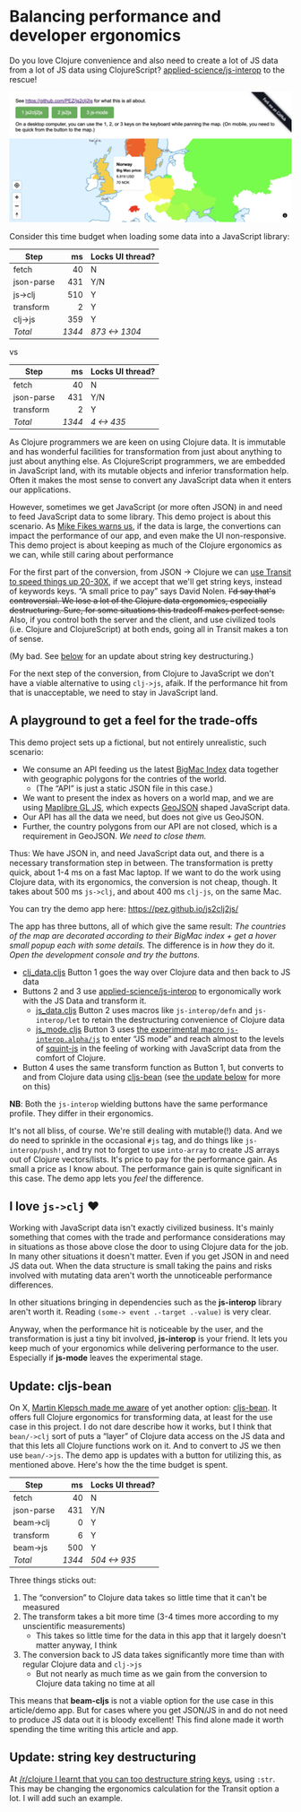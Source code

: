 # Balancing performance and developer ergonomics

Do you love Clojure convenience and also need to create a lot of JS data from a lot of JS data using ClojureScript? [applied-science/js-interop](https://github.com/applied-science/js-interop) to the rescue!

[![BigMac-index js2clj2js](public/js2clj2js-app.jpg)](https://pez.github.io/js2clj2js/)

Consider this time budget when loading some data into a JavaScript library: 

| Step       | ms  | Locks UI thread? |
|------------|----:|------|
| fetch      | 40  |  N    |
| json-parse | 431 |  Y/N    |
| js->clj    | 510 |  Y   |
| transform  | 2   |  Y    |
| clj->js    | 359 |  Y    |
| *Total*  | *1344* |  *873 <-> 1304*    |

vs

| Step       | ms  | Locks UI thread? |
|------------|----:|------|
| fetch      | 40  |  N    |
| json-parse | 431 |  Y/N    |
| transform  | 2   |  Y    |
| *Total*  | *1344* |  *4 <-> 435*    |

As Clojure programmers we are keen on using Clojure data. It is immutable and has wonderful facilities for transformation from just about anything to just about anything else. As ClojureScript programmers, we are embedded in JavaScript land, with its mutable objects and inferior transformation help. Often it makes the most sense to convert any JavaScript data when it enters our applications.

However, sometimes we get JavaScript (or more often JSON) in and need to feed JavaScript data to some library. This demo project is about this scenario. As [Mike Fikes warns us](https://blog.fikesfarm.com/posts/2017-11-09-avoid-converting-javascript-objects.html), if the data is large, the convertions can impact the performance of our app, and even make the UI non-responsive. This demo project is about keeping as much of the Clojure ergonomics as we can, while still caring about performance

For the first part of the conversion, from JSON -> Clojure we can [use Transit to speed things up 20-30X](https://swannodette.github.io/2014/07/26/transit-clojurescript/), if we accept that we'll get string keys, instead of keywords keys. “A small price to pay” says David Nolen. ~~I'd say that's controversial. We lose a lot of the Clojure data ergonomics, especially destructuring. Sure, for some situations this tradeoff makes perfect sense.~~ Also, if you control both the server and the client, and use civilized tools (i.e. Clojure and ClojureScript) at both ends, going all in Transit makes a ton of sense.

(My bad. See [below](#update-string-key-destructuring) for an update about string key destructuring.)

For the next step of the conversion, from Clojure to JavaScript we don't have a viable alternative to using `clj->js`, afaik. If the performance hit from that is unacceptable, we need to stay in JavaScript land.

## A playground to get a feel for the trade-offs

This demo project sets up a fictional, but not entirely unrealistic, such scenario:

* We consume an API feeding us the latest [BigMac Index](https://www.economist.com/big-mac-index) data together with geographic polygons for the contries of the world.
  - (The “API” is just a static JSON file in this case.)
* We want to present the index as hovers on a world map, and we are using [Maplibre GL JS](https://maplibre.org/), which expects [GeoJSON](https://geojson.org/) shaped JavaScript data.
* Our API has all the data we need, but does not give us GeoJSON.
* Further, the country polygons from our API are not closed, which is a requirement in GeoJSON. _We need to close them._

Thus: We have JSON in, and need JavaScript data out, and there is a necessary transformation step in between. The transformation is pretty quick, about 1-4 ms on a fast Mac laptop. If we want to do the work using Clojure data, with its ergonomics, the conversion is not cheap, though. It takes about 500 ms `js->clj`, and about 400 ms `clj-js`, on the same Mac.

You can try the demo app here: https://pez.github.io/js2clj2js/

The app has three buttons, all of which give the same result: _The countries of the map are decorated according to their BigMac index + get a hover small popup each with some details._ The difference is in _how_ they do it. _Open the development console and try the buttons._

* [clj_data.cljs](src/js2clj2js/clj_data.cljs) Button 1 goes the way over Clojure data and then back to JS data
* Buttons 2 and 3 use [applied-science/js-interop](https://github.com/applied-science/js-interop) to ergonomically work with the JS Data and transform it.
  * [js_data.cljs](src/js2clj2js/js_data.cljs) Button 2 uses macros like `js-interop/defn` and `js-interop/let` to retain the destructuring convenience of Clojure data
  * [js_mode.cljs](src/js2clj2js/js_mode.cljs) Button 3 uses [the experimental macro `js-interop.alpha/js`](https://github.com/applied-science/js-interop/pull/32) to enter “JS mode” and reach almost to the levels of [squint-js](https://github.com/squint-cljs/squint) in the feeling of working with JavaScript data from the comfort of Clojure.
* Button 4 uses the same transform function as Button 1, but converts to and from Clojure data using [cljs-bean](https://github.com/mfikes/cljs-bean) (see [the update below](#update-cljs-bean) for more on this)

**NB**: Both the `js-interop` wielding buttons have the same performance profile. They differ in their ergonomics.

It's not all bliss, of course. We're still dealing with mutable(!) data. And we do need to sprinkle in the occasional `#js` tag, and do things like `js-interop/push!`, and try not to forget to use `into-array` to create JS arrays out of Clojure vectors/lists. It's price to pay for the performance gain. As small a price as I know about. The performance gain is quite significant in this case. The demo app lets you _feel_ the difference.

## I love `js->clj` ❤️

Working with JavaScript data isn't exactly civilized business. It's mainly something that comes with the trade and performance considerations may in situations as those above close the door to using Clojure data for the job. In many other situations it doesn't matter. Even if you get JSON in and need JS data out. When the data structure is small taking the pains and risks involved with mutating data aren't worth the unnoticeable performance differences.

In other situations bringing in dependencies such as the **js-interop** library aren't worth it. Reading `(some-> event .-target .-value)` is very clear.

Anyway, when the performance hit is noticeable by the user, and the transformation is just a tiny bit involved, **js-interop** is your friend. It lets you keep much of your ergonomics while delivering performance to the user. Especially if **js-mode** leaves the experimental stage.

## Update: cljs-bean

On X, [Martin Klepsch made me aware](https://twitter.com/martinklepsch/status/1770384388565397941) of yet another option: [cljs-bean](https://github.com/mfikes/cljs-bean). It offers full Clojure ergonomics for transforming data, at least for the use case in this project. I do not dare describe how it works, but I think that `bean/->clj` sort of puts a “layer” of Clojure data access on the JS data and that this lets all Clojure functions work on it. And to convert to JS we then use `bean/->js`. The demo app is updates with a button for utilizing this, as mentioned above. Here's how the the time budget is spent.

| Step       | ms  | Locks UI thread? |
|------------|----:|------|
| fetch      | 40  |  N    |
| json-parse | 431 |  Y/N    |
| beam->clj  | 0   |  Y   |
| transform  | 6   |  Y    |
| beam->js   | 500 |  Y    |
| *Total*  | *1344* |  *504 <-> 935*    |

Three things sticks out:

1. The “conversion” to Clojure data takes so little time that it can't be measured
2. The transform takes a bit more time (3-4 times more according to my unscientific measurements)
   * This takes so little time for the data in this app that it largely doesn't matter anyway, I think
3. The conversion back to JS data takes significantly more time than with regular Clojure data and `clj->js`
   * But not nearly as much time as we gain from the conversion to Clojure data taking no time at all

This means that **beam-cljs** is not a viable option for the use case in this article/demo app. But for cases where you get JSON/JS in and do not need to produce JS data out it is bloody excellent! This find alone made it worth spending the time writing this article and app.

## Update: string key destructuring

At [/r/clojure I learnt that you can too destructure string keys](https://www.reddit.com/r/Clojure/comments/1bja3cf/comment/kvqfv34/?utm_source=share&utm_medium=web3x&utm_name=web3xcss&utm_term=1&utm_content=share_button), using `:str`. This may be changing the ergonomics calculation for the Transit option a lot. I will add such an example.